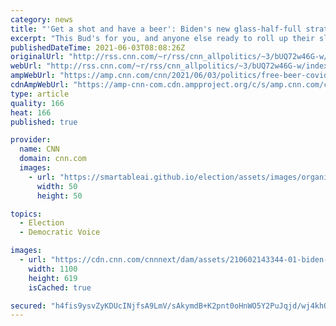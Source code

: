 ```yaml
---
category: news
title: "'Get a shot and have a beer': Biden's new glass-half-full strategy woos vaccine skeptics"
excerpt: "This Bud's for you, and anyone else ready to roll up their sleeve to put the pandemic behind them.\n    \n"
publishedDateTime: 2021-06-03T08:08:26Z
originalUrl: "http://rss.cnn.com/~r/rss/cnn_allpolitics/~3/bUQ72w46G-w/index.html"
webUrl: "http://rss.cnn.com/~r/rss/cnn_allpolitics/~3/bUQ72w46G-w/index.html"
ampWebUrl: "https://amp.cnn.com/cnn/2021/06/03/politics/free-beer-covid-vaccine-shots-joe-biden/index.html"
cdnAmpWebUrl: "https://amp-cnn-com.cdn.ampproject.org/c/s/amp.cnn.com/cnn/2021/06/03/politics/free-beer-covid-vaccine-shots-joe-biden/index.html"
type: article
quality: 166
heat: 166
published: true

provider:
  name: CNN
  domain: cnn.com
  images:
    - url: "https://smartableai.github.io/election/assets/images/organizations/cnn.com-50x50.jpg"
      width: 50
      height: 50

topics:
  - Election
  - Democratic Voice

images:
  - url: "https://cdn.cnn.com/cnnnext/dam/assets/210602143344-01-biden-vaccine-remarks-0602-super-tease.jpg"
    width: 1100
    height: 619
    isCached: true

secured: "h4fis9ysvZyKDUcINjfsA9LmV/sAkymdB+K2pnt0oHnWO5Y2PuJqjd/wj4khQ2f0I3LCrQfq8OQQlzMm19ZLUxO20+AvUkKj7Q5Gwm2gpeYwG0W8sDEFnIGq+9eF0xu8q+4PLPVBoUFpVF/bRSQbL7nPrFFHGA4GMsPqMN+jrLv4pQ2nGkDJLRDyWYl8I3M5ZLdp5nf/xHkylT/StuShbx1WIU0NsH1o1yr+IC5BfghZ+vg59pYipxFzD7F0OaDAed0RvtrZPMe2AZhrQPFLkCFD877dmi2IcteDQkoJF6rRmI5rnSBOjeF32IC56TiMdsEjwNoEhegnFhehgzIMgvJWSpCu4/zkMJsuEj7Huk0=;Rnru6gC6dtGRSiGVugoicw=="
---
```


